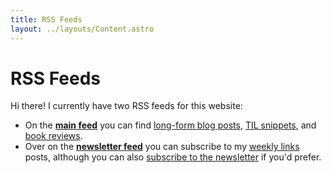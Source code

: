 ```yaml
---
title: RSS Feeds
layout: ../layouts/Content.astro
---
```


# RSS Feeds

Hi there! I currently have two RSS feeds for this website:

- On the [**main feed**](/rss.xml) you can find [long-form blog posts](/blog), [TIL snippets](/til), and [book reviews](/reading).
- Over on the [**newsletter feed**](/newsletter.xml) you can subscribe to my [weekly links](/weekly) posts, although you can also [subscribe to the newsletter]() if you'd prefer.
